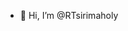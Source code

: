 - 👋 Hi, I’m @RTsirimaholy


<!---
ohhhh
RTsirimaholy/RTsirimaholy is a ✨ special ✨ repository because its `README.md` (this file) appears on your GitHub profile.
You can click the Preview link to take a look at your changes.
--->
